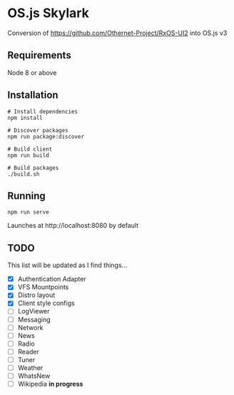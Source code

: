 # OS.js Skylark

Conversion of https://github.com/Othernet-Project/RxOS-UI2 into OS.js v3

## Requirements

Node 8 or above

## Installation

```
# Install dependencies
npm install

# Discover packages
npm run package:discover

# Build client
npm run build

# Build packages
./build.sh
```

## Running

`npm run serve`

Launches at http://localhost:8080 by default

## TODO

This list will be updated as I find things...

* [x] Authentication Adapter
* [x] VFS Mountpoints
* [x] Distro layout
* [x] Client style configs
* [ ] LogViewer
* [ ] Messaging
* [ ] Network
* [ ] News
* [ ] Radio
* [ ] Reader
* [ ] Tuner
* [ ] Weather
* [ ] WhatsNew
* [ ] Wikipedia **in progress**
